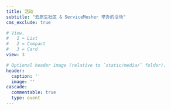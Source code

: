 ```yaml
---
title: 活动
subtitle: "云原生社区 & ServiceMesher 举办的活动"
cms_exclude: true

# View.
#   1 = List
#   2 = Compact
#   3 = Card
view: 3

# Optional header image (relative to `static/media/` folder).
header:
  caption: ''
  image: ''
cascade:
  commentable: true
  type: event
---
```

